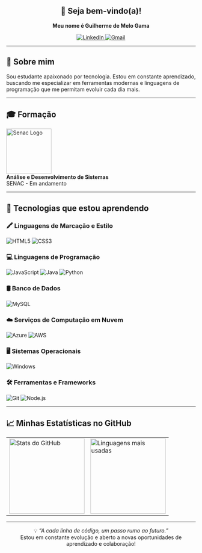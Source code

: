 <h2 align="center">👋 Seja bem-vindo(a)!</h1>

<p align="center">
  <strong>Meu nome é Guilherme de Melo Gama</strong>
</p>


<p align="center">
  <a href="https://www.linkedin.com/in/guilherme-gama-455317379/" target="_blank">
    <img src="https://img.shields.io/badge/LinkedIn-0077B5?style=for-the-badge&logo=linkedin&logoColor=white" alt="LinkedIn">
  </a>
  <a href="mailto:guilhermegama978@gmail.com">
    <img src="https://img.shields.io/badge/Gmail-333333?style=for-the-badge&logo=gmail&logoColor=red" alt="Gmail">
  </a>
</p>

---

## 🚀 Sobre mim

Sou estudante apaixonado por tecnologia. Estou em constante aprendizado, buscando me especializar em ferramentas modernas e linguagens de programação que me permitam evoluir cada dia mais.

---
## 🎓 Formação

<p align="left">
  <img src="https://logodownload.org/wp-content/uploads/2014/10/senac-logo-1-1.png" width="120px" alt="Senac Logo">
  <br>
  <strong>Análise e Desenvolvimento de Sistemas</strong>
  <br>
  SENAC - Em andamento
</p>

---

## 🧠 Tecnologias que estou aprendendo

### 🖍️ Linguagens de Marcação e Estilo

![HTML5](https://img.shields.io/badge/HTML5-E34F26?style=for-the-badge&logo=html5&logoColor=white)
![CSS3](https://img.shields.io/badge/CSS3-1572B6?style=for-the-badge&logo=css3&logoColor=white)

### 💻 Linguagens de Programação

![JavaScript](https://img.shields.io/badge/JavaScript-F7DF1E?style=for-the-badge&logo=javascript&logoColor=black)
![Java](https://img.shields.io/badge/Java-%23ED8B00.svg?style=for-the-badge&logo=openjdk&logoColor=white)
![Python](https://img.shields.io/badge/Python-3670A0?style=for-the-badge&logo=python&logoColor=ffdd54)

### 🛢️ Banco de Dados

![MySQL](https://img.shields.io/badge/MySQL-00000F?style=for-the-badge&logo=mysql&logoColor=white)

### ☁️ Serviços de Computação em Nuvem

![Azure](https://img.shields.io/badge/Azure-0078D4?style=for-the-badge&logo=microsoftazure&logoColor=white)
![AWS](https://img.shields.io/badge/AWS-232F3E?style=for-the-badge&logo=amazon-aws&logoColor=white)

### 🖥️ Sistemas Operacionais

![Windows](https://img.shields.io/badge/Windows-0078D6?style=for-the-badge&logo=windows&logoColor=white)

### 🛠️ Ferramentas e Frameworks

![Git](https://img.shields.io/badge/Git-F05032?style=for-the-badge&logo=git&logoColor=white)
![Node.js](https://img.shields.io/badge/Node.js-339933?style=for-the-badge&logo=node.js&logoColor=white)

---

## 📈 Minhas Estatísticas no GitHub

<table align="center">
  <tr>
    <td>
      <img height="200em" src="https://github-readme-stats.vercel.app/api?username=guilhermegama159&show_icons=true&theme=radical" alt="Stats do GitHub"/>
    </td>
    <td>
      <img height="200em" src="https://github-readme-stats.vercel.app/api/top-langs/?username=guilhermegama159&layout=compact&theme=radical" alt="Linguagens mais usadas"/>
    </td>
  </tr>
</table>




---
<div align="center">
<p>
  💡 <em>“A cada linha de código, um passo rumo ao futuro.”</em><br>
  Estou em constante evolução e aberto a novas oportunidades de aprendizado e colaboração!</p>
</div>
